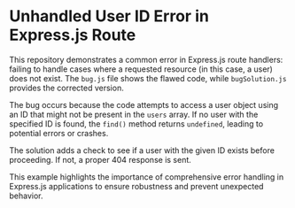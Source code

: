 # Unhandled User ID Error in Express.js Route

This repository demonstrates a common error in Express.js route handlers: failing to handle cases where a requested resource (in this case, a user) does not exist.  The `bug.js` file shows the flawed code, while `bugSolution.js` provides the corrected version.

The bug occurs because the code attempts to access a user object using an ID that might not be present in the `users` array.  If no user with the specified ID is found, the `find()` method returns `undefined`, leading to potential errors or crashes.

The solution adds a check to see if a user with the given ID exists before proceeding. If not, a proper 404 response is sent.

This example highlights the importance of comprehensive error handling in Express.js applications to ensure robustness and prevent unexpected behavior.